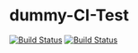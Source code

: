 # dummy-CI-Test

[![Build Status](https://travis-ci.org/eliottparis/dummy-CI-Test.svg?branch=master)](https://travis-ci.org/eliottparis/dummy-CI-Test)
[![Build Status](https://ci.appveyor.com/api/projects/status/github/eliottparis/dummy-CI-Test?branch=master&svg=true)](https://ci.appveyor.com/project/eliottparis/dummy-CI-Test/branch/master)
